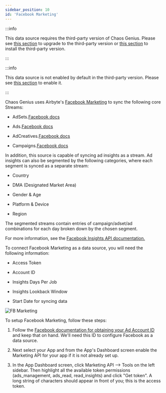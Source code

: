 ```yaml
---
sidebar_position: 10
id: 'Facebook Marketing'
---
```


:::info

This data source requires the third-party version of Chaos Genius. Please see [this section](/Operator_Guides/upgrading_cg.md#from-the-default-installation-to-third-party-installation) to upgrade to the third-party version or [this section](/Quick_Start/install.md#third-party-installation) to install the third-party version.

:::

:::info

This data source is not enabled by default in the third-party version. Please see [this section](/Operator_Guides/Configuration/config-params.md#enabling-third-party-data-sources) to enable it.

:::

Chaos Genius uses Airbyte's [Facebook Marketing](https://docs.airbyte.io/integrations/sources/facebook-marketing) to sync the following core Streams:

-   AdSets.[Facebook docs](https://developers.facebook.com/docs/marketing-api/reference/ad-campaign#fields)

-   Ads.[Facebook docs](https://developers.facebook.com/docs/marketing-api/reference/adgroup#fields)

-   AdCreatives.[Facebook docs](https://developers.facebook.com/docs/marketing-api/reference/ad-creative#fields)

-   Campaigns.[Facebook docs](https://developers.facebook.com/docs/marketing-api/reference/ad-campaign-group#fields)

In addition, this source is capable of syncing ad insights as a stream. Ad insights can also be segmented by the following categories, where each segment is synced as a separate stream:

-   Country

-   DMA (Designated Market Area)

-   Gender & Age

-   Platform & Device

-   Region

The segmented streams contain entries of campaign/adset/ad combinations for each day broken down by the chosen segment.

For more information, see the [Facebook Insights API documentation.](https://developers.facebook.com/docs/marketing-api/reference/adgroup/insights/)

To connect Facebook Marketing as a data source, you will need the following information:

-   Access Token

-   Account ID

-   Insights Days Per Job

-   Insights Lookback Window

-   Start Date for syncing data

![FB Marketing](/img/connecting-to-data-sources/fbmarketing.png)

To setup Facebook Marketing, follow these steps:

1.  Follow the [Facebook documentation for obtaining your Ad Account ID](https://www.facebook.com/business/help/1492627900875762) and keep that on hand. We'll need this ID to configure Facebook as a data source.

2.  Next select your App and from the App's Dashboard screen enable the Marketing API for your app if it is not already set up.

3.  In the App Dashboard screen, click Marketing API --> Tools on the left sidebar. Then highlight all the available token permissions (ads_management, ads_read, read_insights) and click "Get token". A long string of characters should appear in front of you; this is the access token.
